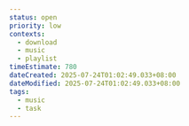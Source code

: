 ```yaml
---
status: open
priority: low
contexts:
  - download
  - music
  - playlist
timeEstimate: 780
dateCreated: 2025-07-24T01:02:49.033+08:00
dateModified: 2025-07-24T01:02:49.033+08:00
tags:
  - music
  - task
---
```


